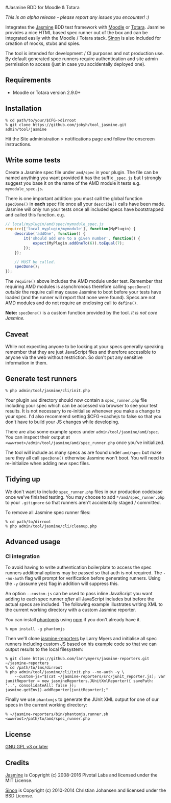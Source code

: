 #Jasmine BDD for Moodle & Totara

*This is an alpha release - please report any issues you encounter! :)*

Integrates the [Jasmine](https://github.com/jasmine/jasmine) BDD test framework with [Moodle](https://moodle.org/) or [Totara](https://www.totaralms.com/). Jasmine provides a nice HTML based spec runner out of the box and can be integrated easily with the Moodle / Totara stack. [Sinon](http://sinonjs.org/) is also included for creation of mocks, stubs and spies.

The tool is intended for development / CI purposes and not production use. By default generated spec runners require authentication and site admin permission to access (just in case you accidentally deployed one).

## Requirements
- Moodle or Totara version 2.9.0+

## Installation

```
% cd path/to/your/$CFG->dirroot
% git clone https://github.com/jobyh/tool_jasmine.git admin/tool/jasmine
```

Hit the Site administration > notifications page and follow the onscreen instructions.

## Write some tests
Create a Jasmine spec file under `amd/spec` in your plugin. The file can be named anything you want provided it has the suffix `_spec.js` but I strongly suggest you base it on the name of the AMD module it tests e.g. `mymodule_spec.js`.

There is one important addition: you must call the global function `specDone()` in **each** spec file once all your `describe()` calls have been made. Jasmine will only run your tests once all included specs have bootstrapped and called this function. e.g.

```javascript
// local/myplugin/amd/spec/mymodule_spec.js
require(['local_myplugin/mymodule'], function(MyPlugin) {
	describe('addOne', function() {
		it('should add one to a given number', function() {
			expect(MyPlugin.addOneTo(6)).toEqual(7);
		});
	});

	// MUST be called.
	specDone();
});
```

The `require()` above includes the AMD module under test. Remember that requiring AMD modules is asynchronous therefore calling `specDone()` *outside* the require call may cause Jasmine to boot before your tests have loaded (and the runner will report that none were found). Specs are not AMD modules and do not require an enclosing call to `define()`.

**Note:** `specDone()` is a custom function provided by the tool. *It is not core Jasmine.*

## Caveat
While not expecting anyone to be looking at your specs generally speaking remember that they are just JavaScript files and therefore accessible to anyone via the web without restriction. So don't put any sensitive information in them.

## Generate test runners

```
% php admin/tool/jasmine/cli/init.php
```

Your plugin `amd` directory should now contain a `spec_runner.php` file including your spec which can be accessed via browser to see your test results. It is not necessary to re-initialise whenever you make a change to your spec. I'd also recommend setting $CFG->cachejs to false so that you don't have to build your JS changes while developing.

There are also some example specs under `admin/tool/jasmine/amd/spec`. You can inspect their output at `<wwwroot>/admin/tool/jasmine/amd/spec_runner.php` once you've initialized.

The tool will include as many specs as are found under `amd/spec` but make sure they all call `specDone()` otherwise Jasmine won't boot. You will need to re-initialize when adding new spec files.

## Tidying up
We don't want to include `spec_runner.php` files in our production codebase once we've finished testing. You may choose to add `*/amd/spec_runner.php` to your `.gitignore` so that runners aren't accidentally staged / committed.

To remove all Jasmine spec runner files:

```
% cd path/to/dirroot
% php admin/tool/jasmine/cli/cleanup.php
```

## Advanced usage
### CI integration
To avoid having to write authentication boilerplate to access the spec runners additional options may be passed so that auth is not required. The `--no-auth` flag will prompt for verification before generating runners. Using the `-y` (assume yes) flag in addition will suppress this.

An option `--custom-js` can be used to pass inline JavaScript you want adding to each spec runner *after*
all JavaScript includes but before the actual specs are included. The following example illustrates writing XML to the current working directory with a custom Jasmine reporter.

You can install [phantomjs](http://phantomjs.org/) using [npm](https://www.npmjs.com/) if you don't already have it.

```
% npm install -g phantomjs
```

Then we'll clone [jasmine-reporters](https://github.com/larrymyers/jasmine-reporters) by Larry Myers and initialise all spec runners including custom JS based on his example code so that we can output results to the local filesystem:

```
% git clone https://github.com/larrymyers/jasmine-reporters.git ~/jasmine-reporters
% cd /path/to/lms/dirroot
% php admin/tool/jasmine/cli/init.php --no-auth -y \
    --custom-js="$(cat ~/jasmine-reporters/src/junit_reporter.js); var junitReporter = new jasmineReporters.JUnitXmlReporter({ savePath: '..', consolidateAll: false }); jasmine.getEnv().addReporter(junitReporter);"
```

Finally we use `phantomjs` to generate the JUnit XML output for one of our specs in the current working directory:

```
% ~/jasmine-reporters/bin/phantomjs.runner.sh <wwwroot>/path/to/amd/spec_runner.php
```

## License
[GNU GPL v3 or later](http://www.gnu.org/copyleft/gpl.html)

## Credits
[Jasmine](https://github.com/jasmine/jasmine) is Copyright (c) 2008-2016 Pivotal Labs and licensed under the MIT License.

[Sinon](http://sinonjs.org/) is Copyright (c) 2010-2014 Christian Johansen and licensed under the BSD License.
